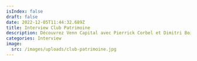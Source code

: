 ```yaml
---
isIndex: false
draft: false
date: 2022-12-05T11:44:32.689Z
title: Interview Club Patrimoine
description: Découvrez Venn Capital avec Pierrick Corbel et Dimitri Boismare
categories: Interview
image:
  src: /images/uploads/club-patrimoine.jpg
---
```

